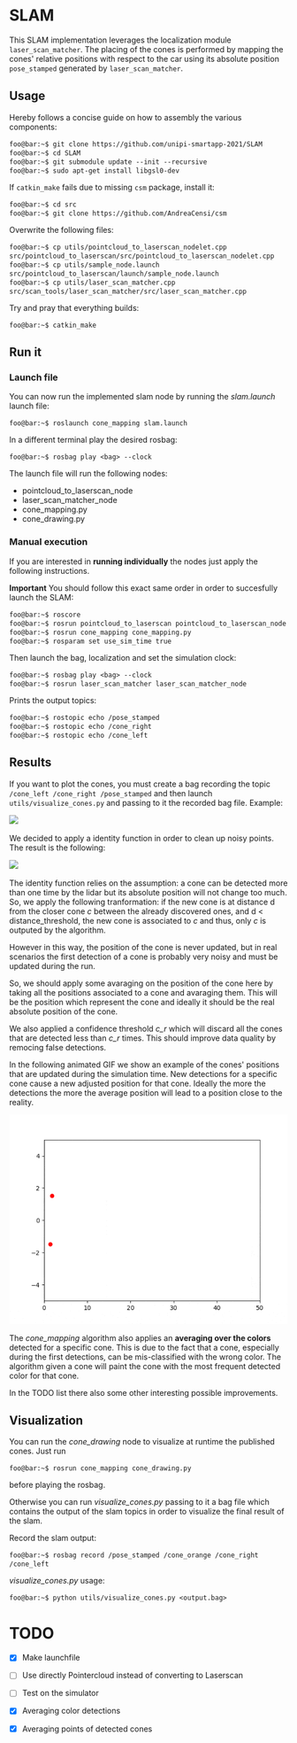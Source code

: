 
# SLAM

This SLAM implementation leverages the localization module `laser_scan_matcher`. The placing of the cones is performed by mapping the cones' relative positions with respect to the car using its absolute position `pose_stamped` generated by `laser_scan_matcher`.

## Usage

<!--
The slam toolbox package can be downloaded at the following link [here](https://github.com/SteveMacenski/slam_toolbox)

It's important to note that the provided toolbox builds the map using a `sensor_msgs::LaserScan` but the LIDAR outputs data of type `sensor_msgs::PointCloud`.  

To address this iussue, we transform the point cloud into laser scan using the [`pointclod_to_laserscan package](http://wiki.ros.org/pointcloud_to_laserscan)
The slam toolbox listens for `LaserScan` messages on the topic specified in `slam_toolbox/config` in the param `scan_topic`.
-->

  

Hereby follows a concise guide on how to assembly the various components:

```console
foo@bar:~$ git clone https://github.com/unipi-smartapp-2021/SLAM
foo@bar:~$ cd SLAM
foo@bar:~$ git submodule update --init --recursive
foo@bar:~$ sudo apt-get install libgsl0-dev
```

If `catkin_make` fails due to missing `csm` package, install it:

```console
foo@bar:~$ cd src
foo@bar:~$ git clone https://github.com/AndreaCensi/csm
```

Overwrite the following files:

```console
foo@bar:~$ cp utils/pointcloud_to_laserscan_nodelet.cpp src/pointcloud_to_laserscan/src/pointcloud_to_laserscan_nodelet.cpp
foo@bar:~$ cp utils/sample_node.launch src/pointcloud_to_laserscan/launch/sample_node.launch
foo@bar:~$ cp utils/laser_scan_matcher.cpp src/scan_tools/laser_scan_matcher/src/laser_scan_matcher.cpp
```

Try and pray that everything builds:

```console
foo@bar:~$ catkin_make
```

## Run it

### Launch file
You can now run the implemented slam node by running the *slam.launch* launch file:
```console
foo@bar:~$ roslaunch cone_mapping slam.launch
```
In a different terminal play the desired rosbag:
```console
foo@bar:~$ rosbag play <bag> --clock
```

The launch file will run the following nodes:
- pointcloud_to_laserscan_node
- laser_scan_matcher_node
- cone_mapping.py
- cone_drawing.py

### Manual execution

If you are interested in **running individually** the nodes just apply the following instructions.

**Important** You should follow this exact same order in order to succesfully launch the SLAM:

```console
foo@bar:~$ roscore
foo@bar:~$ rosrun pointcloud_to_laserscan pointcloud_to_laserscan_node
foo@bar:~$ rosrun cone_mapping cone_mapping.py
foo@bar:~$ rosparam set use_sim_time true
```

Then launch the bag, localization and set the simulation clock:
```console
foo@bar:~$ rosbag play <bag> --clock
foo@bar:~$ rosrun laser_scan_matcher laser_scan_matcher_node
```

Prints the output topics:
```console
foo@bar:~$ rostopic echo /pose_stamped
foo@bar:~$ rostopic echo /cone_right
foo@bar:~$ rostopic echo /cone_left
``` 

## Results
  

If you want to plot the cones, you must create a bag recording the topic `/cone_left /cone_right /pose_stamped` and then launch `utils/visualize_cones.py` and passing to it the recorded bag file. Example:

![](imgs/track.png)  

We decided to apply a identity function in order to clean up noisy points. The result is the following:

![](imgs/track_2.jpg)

The identity function relies on the assumption: a cone can be detected more than one time by the lidar but its absolute position will not change too much. So, we apply the following tranformation:
if the new cone is at distance d from the closer cone *c* between the already discovered ones, and d < distance_threshold, the new cone is associated to *c* and thus, only *c* is outputed by the algorithm.

However in this way, the position of the cone is never updated, but in real scenarios the first detection of a cone is probably very noisy and must be updated during the run.

So, we should apply some avaraging on the position of the cone here by taking all the positions associated to a cone and avaraging them. This will be the position which represent the cone and ideally it should be the real absolute position of the cone.

We also applied a confidence threshold *c_r* which will discard all the cones that are detected less than *c_r* times. This should improve data quality by remocing false detections.

In the following animated GIF we show an example of the cones' positions that are updated during the simulation time. New detections for a specific cone cause a new adjusted position for that cone. Ideally the more the detections the more the average position will lead to a position close to the reality. 

![Positions Avaraging GIF](imgs/positions.gif)


The *cone_mapping* algorithm also applies an **averaging over the colors** detected for a specific cone. This is due to the fact that a cone, especially during the first detections, can be mis-classified with the wrong color. The algorithm given a cone will paint the cone with the most frequent detected color for that cone.

In the TODO list there also some other interesting possible improvements.  

## Visualization

You can run the *cone_drawing* node to visualize at runtime the published cones. Just run

```console
foo@bar:~$ rosrun cone_mapping cone_drawing.py
```
before playing the rosbag.

Otherwise you can run *visualize_cones.py <filename>* passing to it a bag file which contains the output of the slam topics  in order to visualize the final result of the slam. 

Record the slam output:
```console
foo@bar:~$ rosbag record /pose_stamped /cone_orange /cone_right /cone_left
```

*visualize_cones.py* usage:
```console
foo@bar:~$ python utils/visualize_cones.py <output.bag>
```

# TODO

- [X] Make launchfile
- [ ] Use directly Pointercloud instead of converting to Laserscan
- [ ] Test on the simulator
- [X] Averaging color detections
- [X] Averaging points of detected cones

  

<!--

## slam-toolbox

**IMPORTANT** before doing anything change the branch to `noetic-devel`

Install dependencies with `rosdep install -q -y -r --from-paths src --ignore-src`

Install `apt install ros-noetic-slam-toolbox` if required.

## pointcloud-to-laserscan

**IMPORTANT** before doing anything change the branch to `lunar-devel`

Notice that `geometry2` is required to build this package. -->
